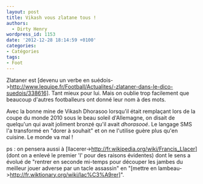 ```yaml
---
layout: post
title: Vikash vous zlatane tous !
authors:
  - Dirty Henry
wordpress_id: 1153
date: '2012-12-28 18:14:59 +0100'
categories:
- Catégories
tags:
- Foot
---
```

Zlataner est [devenu un verbe en suédois->http://www.lequipe.fr/Football/Actualites/-zlataner-dans-le-dico-suedois/338616]. Tant mieux pour lui. Mais on oublie trop facilement que beaucoup d'autres footballeurs ont donné leur nom à des mots.

Avec la bonne mine de Vikash Dhorasoo lorsqu'il était remplaçant lors de la coupe du monde 2010 sous le beau soleil d'Allemagne, on disait de quelqu'un qui avait joliment bronzé qu'il avait *dhorasooé*. Le langage SMS l'a transformé en "dorer à souhait" et on ne l'utilise guère plus qu'en cuisine. Le monde va mal !

ps : on pensera aussi à [llacerer->http://fr.wikipedia.org/wiki/Francis_Llacer] (dont on a enlevé le premier 'l' pour des raisons évidentes) dont le sens a évolué de "rentrer en seconde mi-temps pour découper les jambes du meilleur jouer adverse par un tacle assassin" en "[mettre en lambeau->http://fr.wiktionary.org/wiki/lac%C3%A9rer]".
